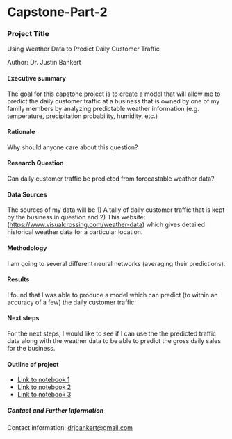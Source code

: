 # Capstone-Part-2

### Project Title

Using Weather Data to Predict Daily Customer Traffic

Author: Dr. Justin Bankert

#### Executive summary

The goal for this capstone project is to create a model that will allow me to predict the daily
customer traffic at a business that is owned by one of my family members by analyzing predictable
weather information (e.g. temperature, precipitation probability, humidity, etc.)

#### Rationale
Why should anyone care about this question?

#### Research Question

Can daily customer traffic be predicted from forecastable weather data?

#### Data Sources

The sources of my data will be 1) A tally of daily customer traffic that is kept by the business
in question and 2) This website: (https://www.visualcrossing.com/weather-data) which gives
detailed historical weather data for a particular location.

#### Methodology

I am going to several different neural networks (averaging their predictions).

#### Results

I found that I was able to produce a model which can predict (to within an accuracy of a few) the
daily customer traffic. 

#### Next steps

For the next steps, I would like to see if I can use the the predicted traffic data along with
the weather data to be able to predict the gross daily sales for the business.

#### Outline of project

- [Link to notebook 1]()
- [Link to notebook 2]()
- [Link to notebook 3]()


##### Contact and Further Information

Contact information: drjbankert@gmail.com
